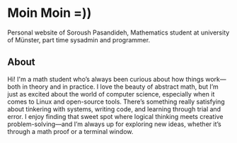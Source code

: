 # Moin Moin =))

Personal website of Soroush Pasandideh, Mathematics student at university of Münster, part time sysadmin and programmer.

## About
Hi! I'm a math student who’s always been curious about how things work—both in theory and in practice. I love the beauty of abstract math, but I’m just as excited about the world of computer science, especially when it comes to Linux and open-source tools. There’s something really satisfying about tinkering with systems, writing code, and learning through trial and error. I enjoy finding that sweet spot where logical thinking meets creative problem-solving—and I’m always up for exploring new ideas, whether it’s through a math proof or a terminal window.

